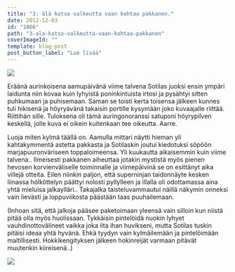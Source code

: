 ```yaml
---
title: "3: älä katso valkeutta vaan kohtaa pakkanen."
date: 2012-12-03
id: "1066"
path: "3-ala-katso-valkeutta-vaan-kohtaa-pakkanen"
coverImageId: ""
template: blog-post
post_button_label: "Lue lisää"
---
```


[![](/images/k3.jpg)](http://3.bp.blogspot.com/-XqVT82AitQI/ULzWezUs2WI/AAAAAAAADAg/N77VHgcd5Qw/s1600/k3.jpg)

Eräänä aurinkoisena aamupäivänä viime talvena Sotilas juoksi ensin ympäri laidunta niin kovaa kuin lyhyistä poninkintuista irtosi ja pysähtyi sitten puhkumaan ja puhisemaan. Saman se toisti kerta toisensa jälkeen kunnes tuli hikisenä ja höyryävänä takaisin portille kysymään joko kuvaajalle riittää. Riittihän sille. Tuloksena oli tämä auringonoranssi satuponi höyrypilven keskellä, jolle kuva ei oikein kuitenkaan tee oikeutta. Aarre.

Luoja miten kylmä täällä on. Aamulla mittari näytti hieman yli kahtakymmentä astetta pakkasta ja Sotilaskin joutui kiedotuksi söpöön marjapuuronväriseen toppaloimeensa. Yli kuukautta aikaisemmin kuin viime talvena.. Ilmeisesti pakkanen aiheuttaa jotakin mystistä myös pienen hevosen korvienväliselle toiminnalle ja viimepäivinä se on esittänyt aika villejä otteita. Eilen niinkin paljon, että superninjan taidonnäyte kesken liinassa hölköttelyn päättyi nolosti pyllylleen ja illalla oli odottamassa aina yhtä mieluisa jalkaylläri.. Takajalka taisteluvammautui näillä näkymin onneksi vain lievästi ja loppuviikosta päästään taas puuhailemaan.

(Inhoan sitä, että jalkoja pääsee paketoimaan yleensä vain silloin kun niistä pitää olla myös huolissaan. Tykkäisin pintelöidä nuokin lyhyet vauhdinottovälineet vaikka joka ilta ihan huvikseni, mutta Sotilas tuskin pitäisi ideaa yhtä hyvänä. Ehkä tyydyn vain kylmäilemään ja pintelöimään maltillisesti. Hokkikengityksen jälkeen hokinreijät varmaan pitävät muutenkin kiireisenä..)

[![](/images/ak.jpg)](http://4.bp.blogspot.com/-C0hkC8J4VC8/ULzdtRrz09I/AAAAAAAADCM/4dqcoNMkc1Y/s1600/ak.jpg)
